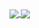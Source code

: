 <a href="https://github.com/salamaashoush">
  <img align="center" src="https://github-readme-stats.vercel.app/api?username=salamaashoush&show_icons=true&count_private=true&theme=tokyonight" />
</a>

<a href="https://github.com/salamaashoush"> 
  <img align="center" src="https://github-readme-stats.vercel.app/api/top-langs/?username=salamaashoush&cache_seconds=1800&layout=compact&theme=tokyonight&hide=css,gherkin,html" />
</a>

<!--
**salamaashoush/salamaashoush** is a ✨ _special_ ✨ repository because its `README.md` (this file) appears on your GitHub profile.

Here are some ideas to get you started:

- 🔭 I’m currently working on ...
- 🌱 I’m currently learning ...
- 👯 I’m looking to collaborate on ...
- 🤔 I’m looking for help with ...
- 💬 Ask me about ...
- 📫 How to reach me: ...
- 😄 Pronouns: ...
- ⚡ Fun fact: ...
-->
